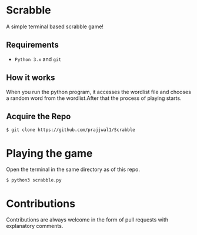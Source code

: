 # Scrabble
A simple terminal based scrabble game!

## Requirements
* `Python 3.x` and `git`

## How it works
When you run the python program, it accesses the wordlist file and chooses a random word from the wordlist.After that the process of playing starts.

## Acquire the Repo
```shell
$ git clone https://github.com/prajjwal1/Scrabble
```

# Playing the game
Open the terminal in the same directory as of this repo.
```
$ python3 scrabble.py
```

# Contributions
Contributions are always welcome in the form of pull requests with explanatory comments.

